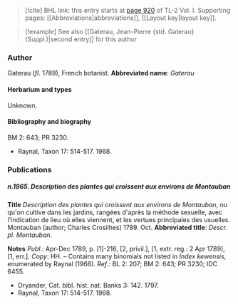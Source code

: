 > [!cite] BHL link: this entry starts at [page 920](https://www.biodiversitylibrary.org/page/33121051) of TL-2 Vol. I.
> Supporting pages: [[Abbreviations|abbreviations]], [[Layout key|layout key]].

> [!example] See also [[Gaterau, Jean-Pierre {std. Gaterau} (Suppl.)|second entry]] for this author

### Author

Gaterau (*fl*. 1789), French botanist. 
**Abbreviated name**: *Gaterau*

#### Herbarium and types

Unknown.

#### Bibliography and biography

BM 2: 643; PR 3230.
- Raynal, Taxon 17: 514-517. 1968.

### Publications

##### n.1965. Description des plantes qui croissent aux environs de Montauban

**Title**
*Description des plantes qui croissent aux environs de Montauban*, ou qu'on cultive dans les jardins, rangées d'après la méthode sexuelle, avec l'indication de lieu où elles viennent, et les vertues principales des usuelles. Montauban (author; Charles Crosilhes) 1789. Oct.
**Abbreviated title**: *Descr. pl. Montauban*.

**Notes**
*Publ*.: Apr-Dec 1789, p. \[1\]-216, \[2, privil.\], \[1, extr. reg.: 2 Apr 1789\], \[1, err.\]. *Copy*: HH. – Contains many binomials not listed in *Index kewensis*, enumerated by Raynal (1968).
*Ref*.: BL 2: 207; BM 2: 643; PR 3230; IDC 6455.
- Dryander, Cat. bibl. hist. nat. Banks 3: 142. 1797.
- Raynal, Taxon 17: 514-517. 1968.

